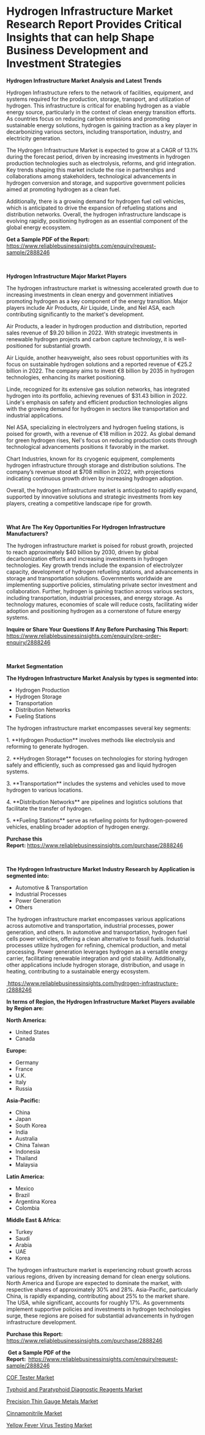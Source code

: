 <p><h1>Hydrogen Infrastructure Market Research Report Provides Critical Insights that can help Shape Business Development and Investment Strategies</h1></p><p><strong>Hydrogen Infrastructure Market Analysis and Latest Trends</strong></p>
<p><p>Hydrogen Infrastructure refers to the network of facilities, equipment, and systems required for the production, storage, transport, and utilization of hydrogen. This infrastructure is critical for enabling hydrogen as a viable energy source, particularly in the context of clean energy transition efforts. As countries focus on reducing carbon emissions and promoting sustainable energy solutions, hydrogen is gaining traction as a key player in decarbonizing various sectors, including transportation, industry, and electricity generation.</p><p>The Hydrogen Infrastructure Market is expected to grow at a CAGR of 13.1% during the forecast period, driven by increasing investments in hydrogen production technologies such as electrolysis, reforms, and grid integration. Key trends shaping this market include the rise in partnerships and collaborations among stakeholders, technological advancements in hydrogen conversion and storage, and supportive government policies aimed at promoting hydrogen as a clean fuel.</p><p>Additionally, there is a growing demand for hydrogen fuel cell vehicles, which is anticipated to drive the expansion of refueling stations and distribution networks. Overall, the hydrogen infrastructure landscape is evolving rapidly, positioning hydrogen as an essential component of the global energy ecosystem.</p></p>
<p><strong>Get a Sample PDF of the Report:&nbsp;</strong> <a href="https://www.reliablebusinessinsights.com/enquiry/request-sample/2888246?utm_campaign=60&utm_medium=2&utm_source=Github&utm_content=ia&utm_term=14032025&utm_id=hydrogen-infrastructure">https://www.reliablebusinessinsights.com/enquiry/request-sample/2888246</a></p>
<p>&nbsp;</p>
<p><strong>Hydrogen Infrastructure Major Market Players</strong></p>
<p><p>The hydrogen infrastructure market is witnessing accelerated growth due to increasing investments in clean energy and government initiatives promoting hydrogen as a key component of the energy transition. Major players include Air Products, Air Liquide, Linde, and Nel ASA, each contributing significantly to the market's development.</p><p>Air Products, a leader in hydrogen production and distribution, reported sales revenue of $9.20 billion in 2022. With strategic investments in renewable hydrogen projects and carbon capture technology, it is well-positioned for substantial growth.</p><p>Air Liquide, another heavyweight, also sees robust opportunities with its focus on sustainable hydrogen solutions and a reported revenue of €25.2 billion in 2022. The company aims to invest €8 billion by 2035 in hydrogen technologies, enhancing its market positioning.</p><p>Linde, recognized for its extensive gas solution networks, has integrated hydrogen into its portfolio, achieving revenues of $31.43 billion in 2022. Linde's emphasis on safety and efficient production technologies aligns with the growing demand for hydrogen in sectors like transportation and industrial applications.</p><p>Nel ASA, specializing in electrolyzers and hydrogen fueling stations, is poised for growth, with a revenue of €18 million in 2022. As global demand for green hydrogen rises, Nel's focus on reducing production costs through technological advancements positions it favorably in the market.</p><p>Chart Industries, known for its cryogenic equipment, complements hydrogen infrastructure through storage and distribution solutions. The company’s revenue stood at $708 million in 2022, with projections indicating continuous growth driven by increasing hydrogen adoption.</p><p>Overall, the hydrogen infrastructure market is anticipated to rapidly expand, supported by innovative solutions and strategic investments from key players, creating a competitive landscape ripe for growth.</p></p>
<p>&nbsp;</p>
<p><strong>What Are The Key Opportunities For Hydrogen Infrastructure Manufacturers?</strong></p>
<p><p>The hydrogen infrastructure market is poised for robust growth, projected to reach approximately $40 billion by 2030, driven by global decarbonization efforts and increasing investments in hydrogen technologies. Key growth trends include the expansion of electrolyzer capacity, development of hydrogen refueling stations, and advancements in storage and transportation solutions. Governments worldwide are implementing supportive policies, stimulating private sector investment and collaboration. Further, hydrogen is gaining traction across various sectors, including transportation, industrial processes, and energy storage. As technology matures, economies of scale will reduce costs, facilitating wider adoption and positioning hydrogen as a cornerstone of future energy systems.</p></p>
<p><strong>Inquire or Share Your Questions If Any Before Purchasing This Report:</strong> <a href="https://www.reliablebusinessinsights.com/enquiry/pre-order-enquiry/2888246?utm_campaign=60&utm_medium=2&utm_source=Github&utm_content=ia&utm_term=14032025&utm_id=hydrogen-infrastructure">https://www.reliablebusinessinsights.com/enquiry/pre-order-enquiry/2888246</a></p>
<p>&nbsp;</p>
<p><strong>Market Segmentation</strong></p>
<p><strong>The Hydrogen Infrastructure Market Analysis by types is segmented into:</strong></p>
<p><ul><li>Hydrogen Production</li><li>Hydrogen Storage</li><li>Transportation</li><li>Distribution Networks</li><li>Fueling Stations</li></ul></p>
<p><p>The hydrogen infrastructure market encompasses several key segments: </p><p>1. **Hydrogen Production** involves methods like electrolysis and reforming to generate hydrogen.</p><p>2. **Hydrogen Storage** focuses on technologies for storing hydrogen safely and efficiently, such as compressed gas and liquid hydrogen systems. </p><p>3. **Transportation** includes the systems and vehicles used to move hydrogen to various locations. </p><p>4. **Distribution Networks** are pipelines and logistics solutions that facilitate the transfer of hydrogen. </p><p>5. **Fueling Stations** serve as refueling points for hydrogen-powered vehicles, enabling broader adoption of hydrogen energy.</p></p>
<p><strong>Purchase this Report:&nbsp;</strong><a href="https://www.reliablebusinessinsights.com/purchase/2888246?utm_campaign=60&utm_medium=2&utm_source=Github&utm_content=ia&utm_term=14032025&utm_id=hydrogen-infrastructure">https://www.reliablebusinessinsights.com/purchase/2888246</a></p>
<p>&nbsp;</p>
<p><strong>The Hydrogen Infrastructure Market Industry Research by Application is segmented into:</strong></p>
<p><ul><li>Automotive & Transportation</li><li>Industrial Processes</li><li>Power Generation</li><li>Others</li></ul></p>
<p><p>The hydrogen infrastructure market encompasses various applications across automotive and transportation, industrial processes, power generation, and others. In automotive and transportation, hydrogen fuel cells power vehicles, offering a clean alternative to fossil fuels. Industrial processes utilize hydrogen for refining, chemical production, and metal processing. Power generation leverages hydrogen as a versatile energy carrier, facilitating renewable integration and grid stability. Additionally, other applications include hydrogen storage, distribution, and usage in heating, contributing to a sustainable energy ecosystem.</p></p>
<p><a href="https://www.reliablebusinessinsights.com/hydrogen-infrastructure-r2888246?utm_campaign=60&utm_medium=2&utm_source=Github&utm_content=ia&utm_term=14032025&utm_id=hydrogen-infrastructure">&nbsp;https://www.reliablebusinessinsights.com/hydrogen-infrastructure-r2888246</a></p>
<p><strong>In terms of Region, the Hydrogen Infrastructure Market Players available by Region are:</strong></p>
<p>
    <p> <strong> North America: </strong>
        <ul>
            <li>United States</li>
            <li>Canada</li>
        </ul>
        </p> 
    <p> <strong> Europe: </strong>
        <ul>
            <li>Germany</li>
            <li>France</li>
            <li>U.K.</li>
            <li>Italy</li>
            <li>Russia</li>
        </ul>
        </p> 
    <p> <strong> Asia-Pacific: </strong>
        <ul>
            <li>China</li>
            <li>Japan</li>
            <li>South Korea</li>
            <li>India</li>
            <li>Australia</li>
            <li>China Taiwan</li>
            <li>Indonesia</li>
            <li>Thailand</li>
            <li>Malaysia</li>
        </ul>
        </p> 
    <p> <strong> Latin America: </strong>
        <ul>
            <li>Mexico</li>
            <li>Brazil</li>
            <li>Argentina Korea</li>
            <li>Colombia</li>
        </ul>
        </p> 
    <p> <strong> Middle East & Africa: </strong>
        <ul>
            <li>Turkey</li>
            <li>Saudi</li>
            <li>Arabia</li>
            <li>UAE</li>
            <li>Korea</li>
        </ul>
    </p>
    </p>
<p><p>The hydrogen infrastructure market is experiencing robust growth across various regions, driven by increasing demand for clean energy solutions. North America and Europe are expected to dominate the market, with respective shares of approximately 30% and 28%. Asia-Pacific, particularly China, is rapidly expanding, contributing about 25% to the market share. The USA, while significant, accounts for roughly 17%. As governments implement supportive policies and investments in hydrogen technologies surge, these regions are poised for substantial advancements in hydrogen infrastructure development.</p></p>
<p><strong>Purchase this Report: </strong><a href="https://www.reliablebusinessinsights.com/purchase/2888246?utm_campaign=60&utm_medium=2&utm_source=Github&utm_content=ia&utm_term=14032025&utm_id=hydrogen-infrastructure">https://www.reliablebusinessinsights.com/purchase/2888246</a></p>
<p>&nbsp;<strong>Get a Sample PDF of the Report:&nbsp;&nbsp;</strong><a href="https://www.reliablebusinessinsights.com/enquiry/request-sample/2888246?utm_campaign=60&utm_medium=2&utm_source=Github&utm_content=ia&utm_term=14032025&utm_id=hydrogen-infrastructure">https://www.reliablebusinessinsights.com/enquiry/request-sample/2888246</a></p>
<p><strong></strong></p>
<p><p><a href="https://github.com/supashcriana/Market-Research-Report-List-1/blob/main/cof-tester-market.md?utm_campaign=60&utm_medium=2&utm_source=Github&utm_content=ia&utm_term=14032025&utm_id=hydrogen-infrastructure">COF Tester Market</a></p><p><a href="https://github.com/ozolsgasko02/Market-Research-Report-List-1/blob/main/typhoid-and-paratyphoid-diagnostic-reagents-market.md?utm_campaign=60&utm_medium=2&utm_source=Github&utm_content=ia&utm_term=14032025&utm_id=hydrogen-infrastructure">Typhoid and Paratyphoid Diagnostic Reagents Market</a></p><p><a href="https://github.com/joubehobock75/Market-Research-Report-List-1/blob/main/precision-thin-gauge-metals-market.md?utm_campaign=60&utm_medium=2&utm_source=Github&utm_content=ia&utm_term=14032025&utm_id=hydrogen-infrastructure">Precision Thin Gauge Metals Market</a></p><p><a href="https://github.com/puhakhommabh/Market-Research-Report-List-1/blob/main/cinnamonitrile-market.md?utm_campaign=60&utm_medium=2&utm_source=Github&utm_content=ia&utm_term=14032025&utm_id=hydrogen-infrastructure">Cinnamonitrile Market</a></p><p><a href="https://github.com/mynaoanes/Market-Research-Report-List-1/blob/main/yellow-fever-virus-testing-market.md?utm_campaign=60&utm_medium=2&utm_source=Github&utm_content=ia&utm_term=14032025&utm_id=hydrogen-infrastructure">Yellow Fever Virus Testing Market</a></p></p>